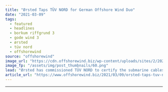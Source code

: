 ```yaml
---
title: "Ørsted Taps TÜV NORD for German Offshore Wind Duo"
date: "2021-03-09"
tags: 
  - featured
  - headlines
  - borkum riffgrund 3
  - gode wind 3
  - ørsted
  - tüv nord
  - offshorewind
source: "offshorewind"
image_url: "https://cdn.offshorewind.biz/wp-content/uploads/sites/2/2021/03/09112004/%C3%98rsted-Taps-T%C3%9CV-NORD-for-German-Offshore-Wind-Duo.png"
image_fp: "/assets/img/post_thumbnails/60.png"
lead: "Ørsted has commissioned TÜV NORD to certify the submarine cables for the Borkum Riffgrund"
article_url: "https://www.offshorewind.biz/2021/03/09/orsted-taps-tuv-nord-for-german-offshore-wind-duo/"
---
```


---
